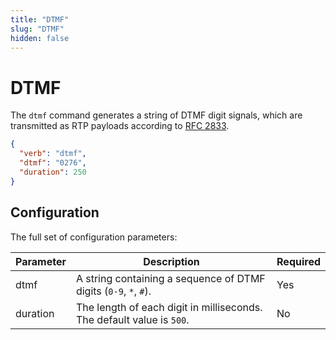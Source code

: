 ```yaml
---
title: "DTMF"
slug: "DTMF"
hidden: false
---
```


# DTMF

The `dtmf` command generates a string of DTMF digit signals, which are transmitted as RTP payloads according to [RFC 2833](https://datatracker.ietf.org/doc/html/rfc2833).

```json
{
  "verb": "dtmf",
  "dtmf": "0276",
  "duration": 250
}
```

## Configuration

The full set of configuration parameters:

| Parameter | Description                                                           | Required |
|-----------|-----------------------------------------------------------------------|----------|
| dtmf      | A string containing a sequence of DTMF digits (`0-9`, `*`, `#`).      | Yes      |
| duration  | The length of each digit in milliseconds. The default value is `500`. | No       |
